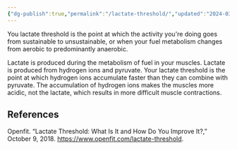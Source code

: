 ```yaml
---
{"dg-publish":true,"permalink":"/lactate-threshold/","updated":"2024-03-05T20:33:01.000-05:00"}
---
```


You lactate threshold is the point at which the activity you're doing goes from sustainable to unsustainable, or when your fuel metabolism changes from aerobic to predominantly anaerobic. 

Lactate is produced during the metabolism of fuel in your muscles. Lactate is produced from hydrogen ions and pyruvate. Your lactate threshold is the point at which hydrogen ions accumulate faster than they can combine with pyruvate. The accumulation of hydrogen ions makes the muscles more acidic, not the lactate, which results in more difficult muscle contractions. 

## References
Openfit. “Lactate Threshold: What Is It and How Do You Improve It?,” October 9, 2018. https://www.openfit.com/lactate-threshold.
